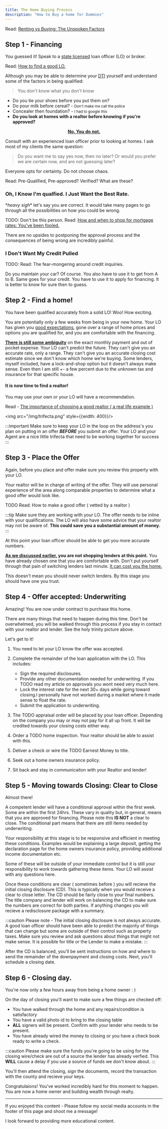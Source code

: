 ```yaml
---
title: The Home Buying Process
description: "How to Buy a home for Dummies" 
---
```


Read: [Renting vs Buying: The Unspoken Factors](docs/guides/rent-vs-buy.md)  

## Step 1 - Financing

You guessed it! Speak to a <u>state licensed</u> loan officer (LO) or broker.

Read: [How to find a good LO.](https://google.com)

Although you may be able to determine your [DTI](/docs/dictionary/dti)  yourself and understand some of the factors
in being qualified:

> You don't know what you don't know

* Do you tie your shoes before you put them on? 
* Do pour milk before cereal? - <small>Don't make me call the police</small>
* Concealer then foundation? - <small>I had to google this</small>
* __Do you look at homes with a realtor before knowing if you're approved?__

**<u><center>No. You do not.</center></u>**

Consult with an experienced loan officer prior to looking at homes. I ask most of my clients the same question:

> Do you want me to say yes now, then no later? Or would you prefer we are certain now, and are not guessing later?

Everyone opts for certainty. Do not choose chaos.

Read: Pre-Qualified, Pre-approved? Verified? What are these? 

### Oh, I Know I'm qualfied. I Just Want the Best Rate. 

\**heavy sigh*\* let's say you are correct. It would take many pages to go through all the possibilities on 
how you could be wrong. 

TODO: 
Don't be this person. Read: [How and when to shop for mortgage rates: You've been fooled.](https://google.com)

There are no upsides to postponing the approval process and the consequences of being wrong are incredibly painful. 

### I Don't Want My Credit Pulled

TODO:
Read: The fear-mongering around credit inquiries. 

Do you maintain your car? Of course. You also have to use it to get from A to B. Same goes for your credit. You
have to use it to apply for financing. It is better to know for sure then to guess. 


## Step 2 - Find a home!

You have been qualified accurately from a solid LO! Woo! How exciting.

You are potentially only a few weeks from being in your
new home. Your LO has given you <u>good expectations</u>,
gone over a range of home prices and options you are qualified for, and you are comfortable with the financing. 

**<u>There is still some ambiguity</u>** on the exact monthly payment and out of pocket expense. Your LO can't predict the future. They can't give you 
an accurate rate, only a range. They can't give you an accurate closing cost estimate since we don't know which home we're buying. 
Some lenders, myself included, have a lock-and-shop option but it doesn't always
make sense. Even then I am still +- a few percent due to the unknown tax and insurance for that specific house. 

#### It is now time to find a realtor! 

You may use your own or your LO will have a recommendation.

Read - [The importance of choosing a good realtor ( a real life example )](https://google.com)

<img src="/img/trifecta.png" style={{width: 400}}/>

:::important
Make sure to keep your LO in the loop on the address's you plan on putting in an offer ***BEFORE*** you submit an offer. 
Your LO and your Agent are a nice little trifecta that need to be working together for success
:::


## Step 3 - Place the Offer

Again, before you place and offer make sure you review this property with your LO.

Your realtor will be in charge of writing of the offer. They will use personal 
experience of the area along comparable properties to determine what a good offer would look like. 

TODO
Read: How to make a good offer ( vetted by a realtor )

:::tip
Make sure they are working with your LO. The offer needs to be inline with your qualifications. The LO will
also have some advice that your realtor may not be aware of. **This could save you a substantial amount of money.**
:::

At this point your loan officer should be able to get you more accurate numbers.

**[As we discussed earlier](#oh-i-know-im-qualfied-i-just-want-the-best-rate), you are not shopping lenders at this point.** You have already chosen one that you
are comfortable with. Don't put yourself through that pain of switching lenders last minute. <u>It can cost you the home.</u>

This doesn't mean you should never switch lenders. By this stage you should have one you trust. 

## Step 4 - Offer accepted: Underwriting

Amazing! You are now under contract to purchase this home. 

There are many things that need to happen during this time. Don't be overwhelmed, you will be walked through this process if you
stay in contact with your realtor and lender. See the holy trinity picture above.  

Let's get to it!

1. You need to let your LO know the offer was accepted.
2. Complete the remainder of the loan application with the LO. This includes:

    * Sign the required disclosures. 
    * Provide any other documentation needed for underwriting. If you 
    TODO read my article on approvals you wont need very much here. 
    * Lock the interest rate for the next 30+ days while going toward closing.I personally 
    have not worked during a market where it made sense to float the rate. 
    * Submit the application to underwriting. 


3. The TODO appraisal order will be placed by your loan officer. Depending on the company 
you may or may not pay for it all up front. It will be credited towards your closing costs either way. 

4. Order a TODO home inspection. Your realtor should be able to assist with this. 

5. Deliver a check or wire the TODO Earnest Money to title.

6. Seek out a home owners insurance policy. 

7. Sit back and stay in communicaiton with your Realtor and lender!

## Step 5 - Moving towards Closing: Clear to Close

Almost there! 

A competent lender will have a conditional approval within the first week. Some are within the first 24hrs. These vary in quality but, in general, means that you are 
approved for financing. Please note this **IS NOT** a clear to close. The conditional part means that there
are still items needed by underwriting. 

Your responsibility at this stage is to be responsive and efficient in meeting these conditions. Examples would be 
explaining a large deposit, getting the declaration page for the home owners insurance policy, providing additional 
income documentation etc. 

Some of these will be outside of your immediate control but it is still your responsibility to work towards gathering these items.
Your LO will assist with any questions here.

Once these conditions are clear ( sometimes before ) you will recieve the initial closing disclosure (CD). This is typically when you would receive
a clear to close letter. The CD should be fairly close to your final numbers. The title company and lender will work on balancing the CD to make sure 
the numbers are correct for both parties. If anything changes you will recieve a redisclosure package with a summary.

:::caution
Please note - The initial closing disclosure is not always accurate.
A good loan officer should have been able to predict the majority of things that 
can change but some are outside of their control such as property taxes. Make sure you review and ask questions about things 
that might not make sense. It is possible for title or the Lender to make a mistake.
:::

After the CD is balanced, you'll be sent instructions on how and where to send the remainder of the downpayment
and closing costs. Next, you'll schedule a closing date.

## Step 6 - Closing day. 

You're now only a few hours away from being a home owner : ) 

On the day of closing you'll want to make sure a few things are checked off:

 - You have walked through the home and any repairs/condition is satisfactory
 - You have a valid photo id to bring to the closing table
 - **ALL** signers will be present. Confirm with your lender who needs to be present. 
 - You have already wired the money to closing or you have a check book ready to write a check. 
 
 :::caution
 Please make sure the funds you're going to be using for the closing wire/check are out of a source 
 the lender has already verfied. This **WILL** cause a delay if you use a source of funds we don't
 know about. 
 :::

You'll then attend the closing, sign the documents, record the transaction with the county and recieve your keys. 

Congratulaions! You've worked incredibly hard for this moment to happen. You are now a home owner and building wealth through realty.

---

If you enjoyed this content - Please follow my social media accounts in the footer of this page and shoot me a message!

I look forward to providing more educational content. 
